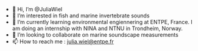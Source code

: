 - 👋 Hi, I’m @JuliaWiel
- 👀 I’m interested in fish and marine invertebrate sounds
- 🌱 I’m currently learning environmental engiennering at ENTPE, France. I am doing an internship with NINA and NTNU in Trondheim, Norway.
- 💞️ I’m looking to collaborate on marine soundscape measurements
- 📫 How to reach me : julia.wiel@entpe.fr

<!---
JuliaWiel/JuliaWiel is a ✨ special ✨ repository because its `README.md` (this file) appears on your GitHub profile.
You can click the Preview link to take a look at your changes.
--->
